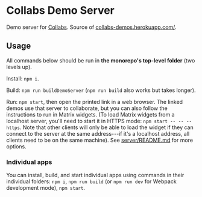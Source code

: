 # Collabs Demo Server

Demo server for [Collabs](https://collabs.readthedocs.io/). Source of [collabs-demos.herokuapp.com/](collabs-demos.herokuapp.com/).

## Usage

All commands below should be run in **the monorepo's top-level folder** (two levels up).

Install: `npm i`.

Build: `npm run buildDemoServer` (`npm run build` also works but takes longer).

Run: `npm start`, then open the printed link in a web browser. The linked demos use that server to collaborate, but you can also follow the instructions to run in Matrix widgets. (To load Matrix widgets from a localhost server, you'll need to start it in HTTPS mode: `npm start -- -- --https`. Note that other clients will only be able to load the widget if they can connect to the server at the same address---if it's a localhost address, all clients need to be on the same machine). See [server/README.md](server/README.md) for more options.

### Individual apps

You can install, build, and start individual apps using commands in their individual folders: `npm i`, `npm run build` (or `npm run dev` for Webpack development mode), `npm start`.
